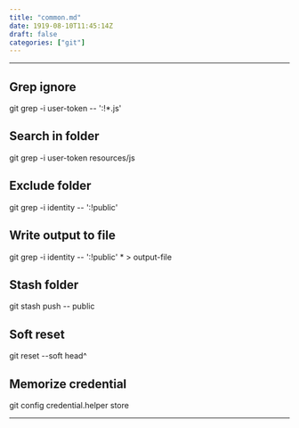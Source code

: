 ```yaml
---
title: "common.md"
date: 1919-08-10T11:45:14Z
draft: false
categories: ["git"]
---
```




---


## Grep ignore
git grep -i user-token  -- ':!*.js'

## Search in folder
git grep -i user-token resources/js

## Exclude folder

git grep -i identity -- ':!public'

## Write output to file

git grep -i identity -- ':!public' * > output-file

## Stash folder

git stash push -- public

## Soft reset

git reset --soft head^


## Memorize credential

git config credential.helper store


---

